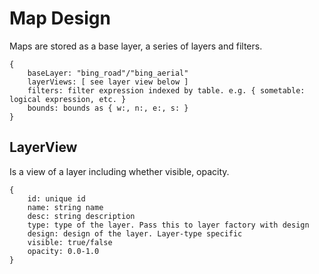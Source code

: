 # Map Design

Maps are stored as a base layer, a series of layers and filters.

```
{
	baseLayer: "bing_road"/"bing_aerial"
	layerViews: [ see layer view below ]
	filters: filter expression indexed by table. e.g. { sometable: logical expression, etc. }
	bounds: bounds as { w:, n:, e:, s: }
}
```

## LayerView

Is a view of a layer including whether visible, opacity. 

```
{
	id: unique id
	name: string name
	desc: string description
	type: type of the layer. Pass this to layer factory with design
	design: design of the layer. Layer-type specific
	visible: true/false
	opacity: 0.0-1.0
}
```
